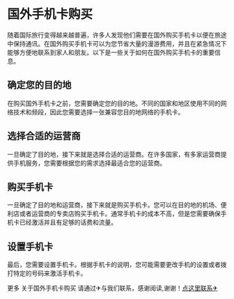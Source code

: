 # 国外手机卡购买

随着国际旅行变得越来越普遍，许多人发现他们需要在国外购买手机卡以便在旅途中保持通讯。在国外购买手机卡可以为您节省大量的漫游费用，并且在紧急情况下能够方便地联系到家人和朋友。以下是一些关于如何在国外购买手机卡的重要信息。

## 确定您的目的地

在购买国外手机卡之前，您需要确定您的目的地。不同的国家和地区使用不同的网络技术和频段，因此您需要选择一张兼容您目的地网络的手机卡。

## 选择合适的运营商

一旦确定了目的地，接下来就是选择合适的运营商。在许多国家，有多家运营商提供手机服务，您需要根据您的需求选择最适合您的运营商。

## 购买手机卡

一旦确定了目的地和运营商，接下来就是购买手机卡。您可以在目的地的机场、便利店或者运营商的专卖店购买手机卡。通常手机卡的成本不高，但是您需要确保手机卡已经激活并且有足够的话费和流量。

## 设置手机卡

最后，您需要设置手机卡。根据手机卡的说明，您可能需要更改手机的设置或者拨打特定的号码来激活手机卡。

更多 关于国外手机卡购买 请通过✈与我们联系，感谢阅读,谢谢！[点这里联系✈](https://k02.cc)